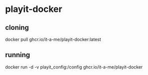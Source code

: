 # playit-docker

## cloning
docker pull ghcr.io/it-a-me/playit-docker:latest

## running
docker run -d -v playit_config:/config ghcr.io/it-a-me/playit-docker
